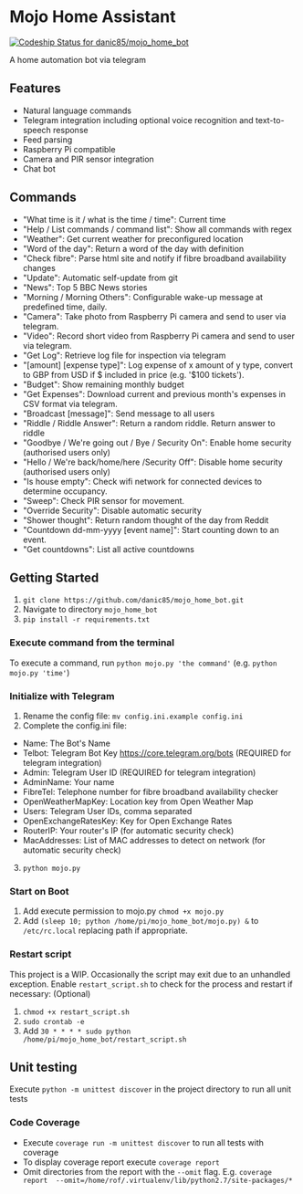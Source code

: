 # Mojo Home Assistant
[ ![Codeship Status for danic85/mojo_home_bot](https://app.codeship.com/projects/b6100e40-bf03-0134-1010-1ebff7fcacc1/status?branch=master)](https://app.codeship.com/projects/196463)

A home automation bot via telegram

## Features
- Natural language commands
- Telegram integration including optional voice recognition and text-to-speech response
- Feed parsing
- Raspberry Pi compatible
- Camera and PIR sensor integration
- Chat bot

## Commands
- "What time is it / what is the time / time": Current time 
- "Help / List commands / command list": Show all commands with regex
- "Weather": Get current weather for preconfigured location
- "Word of the day": Return a word of the day with definition
- "Check fibre": Parse html site and notify if fibre broadband availability changes
- "Update": Automatic self-update from git
- "News": Top 5 BBC News stories
- "Morning / Morning Others": Configurable wake-up message at predefined time, daily.
- "Camera": Take photo from Raspberry Pi camera and send to user via telegram.
- "Video": Record short video from Raspberry Pi camera and send to user via telegram.
- "Get Log": Retrieve log file for inspection via telegram
- "[amount] [expense type]": Log expense of x amount of y type, convert to GBP from USD if $ included in price (e.g. '$100 tickets').
- "Budget": Show remaining monthly budget
- "Get Expenses": Download current and previous month's expenses in CSV format via telegram.
- "Broadcast [message]": Send message to all users
- "Riddle / Riddle Answer": Return a random riddle. Return answer to riddle
- "Goodbye / We're going out / Bye / Security On": Enable home security (authorised users only)
- "Hello / We're back/home/here /Security Off": Disable home security (authorised users only)
- "Is house empty": Check wifi network for connected devices to determine occupancy.
- "Sweep": Check PIR sensor for movement.
- "Override Security": Disable automatic security
- "Shower thought": Return random thought of the day from Reddit
- "Countdown dd-mm-yyyy [event name]": Start counting down to an event.
- "Get countdowns": List all active countdowns

## Getting Started
1. `git clone https://github.com/danic85/mojo_home_bot.git`
2. Navigate to directory `mojo_home_bot`
3. `pip install -r requirements.txt`

### Execute command from the terminal
To execute a command, run `python mojo.py 'the command'` (e.g. `python mojo.py 'time'`)

### Initialize with Telegram
1. Rename the config file: `mv config.ini.example config.ini`
2. Complete the config.ini file: 
  * Name: The Bot's Name
  * Telbot: Telegram Bot Key https://core.telegram.org/bots (REQUIRED for telegram integration)
  * Admin: Telegram User ID (REQUIRED for telegram integration)
  * AdminName: Your name
  * FibreTel: Telephone number for fibre broadband availability checker
  * OpenWeatherMapKey: Location key from Open Weather Map
  * Users: Telegram User IDs, comma separated
  * OpenExchangeRatesKey: Key for Open Exchange Rates
  * RouterIP: Your router's IP (for automatic security check)
  * MacAddresses: List of MAC addresses to detect on network (for automatic security check)
3. `python mojo.py`

### Start on Boot
1. Add execute permission to mojo.py `chmod +x mojo.py`
2. Add `(sleep 10; python /home/pi/mojo_home_bot/mojo.py) &` to `/etc/rc.local` replacing path if appropriate.

### Restart script
This project is a WIP. Occasionally the script may exit due to an unhandled exception. Enable `restart_script.sh` to check for the process and restart if necessary: (Optional)
1. `chmod +x restart_script.sh`
2. `sudo crontab -e` 
3. Add `30 * * * * sudo python /home/pi/mojo_home_bot/restart_script.sh` 

## Unit testing
Execute `python -m unittest discover` in the project directory to run all unit tests

### Code Coverage
* Execute `coverage run -m unittest discover` to run all tests with coverage
* To display coverage report execute `coverage report`
* Omit directories from the report with the `--omit` flag. E.g. `coverage report  --omit=/home/rof/.virtualenv/lib/python2.7/site-packages/*`

